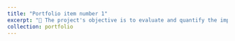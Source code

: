 ```yaml
---
title: "Portfolio item number 1"
excerpt: "	The project's objective is to evaluate and quantify the implications and necessity of integrating Tidal Energy into the UK's energy mix towards achieving the 2030 net-zero goal <br/><img src='/images/portfolio_0.png'>"
collection: portfolio
---
```



